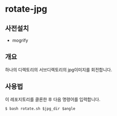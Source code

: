 rotate-jpg
=========================================

사전설치
-------------
   - mogrify

개요
----------------
하나의 디렉토리의 서브디렉토리의 jpg이미지를 회전합니다.

사용법
----------------

이 레포지토리를 클론한 후 다음 명령어를 입력합니다.

    $ bash rotate.sh $jpg_dir $angle
